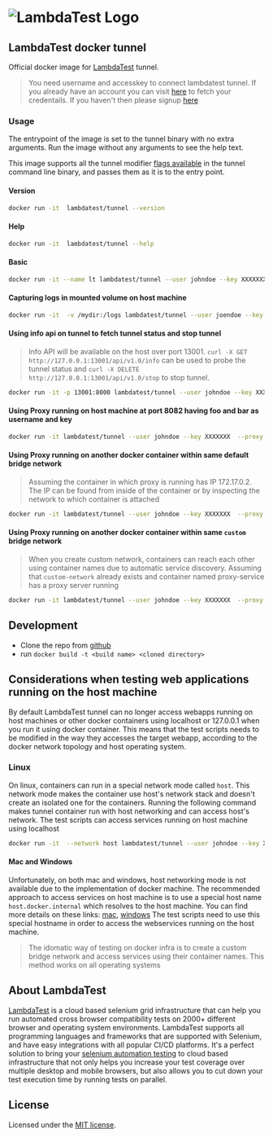 # ![LambdaTest Logo](https://www.lambdatest.com/static/images/logo.svg)

## LambdaTest docker tunnel

Official docker image for [LambdaTest](https://www.lambdatest.com/) tunnel.

> You need username and accesskey to connect lambdatest tunnel. If you already have an account you can visit [here](https://accounts.lambdatest.com/detail/profile) to fetch your credentails. If you haven't then please signup [here](https://accounts.lambdatest.com/register)

### Usage

The entrypoint of the image is set to the tunnel binary with no extra arguments. Run the image without any arguments to see the help text.

This image supports all the tunnel modifier [flags available](https://www.lambdatest.com/support/docs/lambda-tunnel-modifiers/) in the tunnel command line binary, and passes them as it is to the entry point.

#### Version

```bash
docker run -it  lambdatest/tunnel --version
```

#### Help

```bash
docker run -it  lambdatest/tunnel --help
```

#### Basic

```bash
docker run -it --name lt lambdatest/tunnel --user johndoe --key XXXXXXXXXXXX
```

#### Capturing logs in mounted volume on host machine

```bash
docker run -it  -v /mydir:/logs lambdatest/tunnel --user joendoe --key XXXXXXXX --logFile /logs/tunnel.log
```

#### Using info api on tunnel to fetch tunnel status and stop tunnel

> Info API will be available on the host over port 13001. `curl -X GET http://127.0.0.1:13001/api/v1.0/info` can be used to probe the tunnel status and `curl -X DELETE http://127.0.0.1:13001/api/v1.0/stop` to stop tunnel.

```bash
docker run -it -p 13001:8000 lambdatest/tunnel --user johndoe --key XXXXXXX  --infoAPIPort 8000
```

#### Using Proxy running on host machine at port 8082 having foo and bar as username and key

```bash
docker run -it lambdatest/tunnel --user johndoe --key XXXXXXX  --proxy-host host.docker.internal --proxy-port 8082 --proxy-user foo --proxy-pass bar
```

#### Using Proxy running on another docker container within same default bridge network

> Assuming the container in which proxy is running has IP 172.17.0.2. The IP can be found from inside of the container or by inspecting the network to which container is attached

```bash
docker run -it lambdatest/tunnel --user johndoe --key XXXXXXX  --proxy-host 172.17.0.2  --proxy-port 8082 --proxy-user foo --proxy-pass bar
```

#### Using Proxy running on another docker container within same `custom` bridge network

> When you create custom network, containers can reach each other using container names due to automatic service discovery. Assuming that `custom-network` already exists and container named proxy-service has a proxy server running

```bash
docker run -it lambdatest/tunnel --user johndoe --key XXXXXXX  --proxy-host proxy-service  --proxy-port 8082 --proxy-user foo --proxy-pass bar
```

## Development

- Clone the repo from [github](https://github.com/LambdaTest/docker-tunnel)
- run `docker build -t <build name> <cloned directory>`

## Considerations when testing web applications running on the host machine

By default LambdaTest tunnel can no longer access webapps running on host machines or other docker containers using localhost or 127.0.0.1 when you run it using docker container. This means that the test scripts needs to be modified in the way they accesses the target webapp, according to the docker network topology and host operating system.

### Linux

On linux, containers can run in a special network mode called `host`. This network mode makes the container use host's network stack and doesn't create an isolated one for the containers.
Running the following command makes tunnel container run with host networking and can access host's network. The test scripts can access services running on host machine using localhost

```bash
docker run -it  --network host lambdatest/tunnel --user johndoe --key XXXXXXXXXXXX
```

#### Mac and Windows

Unfortunately, on both mac and windows, host networking mode is not available due to the implementation of docker machine. The recommended approach to access services on host machine is to use a special host name `host.docker.internal` which resolves to the host machine. You can find more details on these links: [mac](https://docs.docker.com/docker-for-mac/networking/), [windows](https://docs.docker.com/docker-for-windows/networking/)
The test scripts need to use this special hostname in order to access the webservices running on the host machine.

> The idomatic way of testing on docker infra is to create a custom bridge network and access services using their container names. This method works on all operating systems

## About LambdaTest

[LambdaTest](https://www.lambdatest.com/) is a cloud based selenium grid infrastructure that can help you run automated cross browser compatibility tests on 2000+ different browser and operating system environments. LambdaTest supports all programming languages and frameworks that are supported with Selenium, and have easy integrations with all popular CI/CD platforms. It's a perfect solution to bring your [selenium automation testing](https://www.lambdatest.com/selenium-automation) to cloud based infrastructure that not only helps you increase your test coverage over multiple desktop and mobile browsers, but also allows you to cut down your test execution time by running tests on parallel.

## License

Licensed under the [MIT license](./LICENSE).
